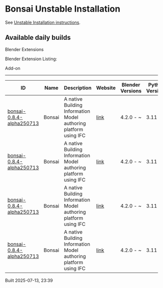 # Bonsai Unstable Installation

See [Unstable Installation instructions](https://docs.bonsaibim.org/guides/development/installation.html#unstable-installation).

## Available daily builds

Blender Extensions


Blender Extension Listing:

Add-on

---

| ID | Name | Description | Website | Blender Versions | Python Versions | Platforms | Size |
| --- | --- | --- | --- | --- | --- | --- | --- |
| [bonsai-0.8.4-alpha250713](https://github.com/IfcOpenShell/IfcOpenShell/releases/download/bonsai-0.8.4-alpha2507132335/bonsai_py311-0.8.4-alpha250713-linux-x64.zip?repository=https://raw.githubusercontent.com/IfcOpenShell/bonsai_unstable_repo/main/index.json&blender_version_min=4.2.0&platforms=linux-x64&python_versions=3.11) | Bonsai | A native Building Information Model authoring platform using IFC | [link](https://bonsaibim.org/) | 4.2.0 - ~ | 3.11 | linux-x64 | 113.9MB |
| [bonsai-0.8.4-alpha250713](https://github.com/IfcOpenShell/IfcOpenShell/releases/download/bonsai-0.8.4-alpha2507132335/bonsai_py311-0.8.4-alpha250713-windows-x64.zip?repository=https://raw.githubusercontent.com/IfcOpenShell/bonsai_unstable_repo/main/index.json&blender_version_min=4.2.0&platforms=windows-x64&python_versions=3.11) | Bonsai | A native Building Information Model authoring platform using IFC | [link](https://bonsaibim.org/) | 4.2.0 - ~ | 3.11 | windows-x64 | 88.9MB |
| [bonsai-0.8.4-alpha250713](https://github.com/IfcOpenShell/IfcOpenShell/releases/download/bonsai-0.8.4-alpha2507132335/bonsai_py311-0.8.4-alpha250713-macos-x64.zip?repository=https://raw.githubusercontent.com/IfcOpenShell/bonsai_unstable_repo/main/index.json&blender_version_min=4.2.0&platforms=macos-x64&python_versions=3.11) | Bonsai | A native Building Information Model authoring platform using IFC | [link](https://bonsaibim.org/) | 4.2.0 - ~ | 3.11 | macos-x64 | 104.3MB |
| [bonsai-0.8.4-alpha250713](https://github.com/IfcOpenShell/IfcOpenShell/releases/download/bonsai-0.8.4-alpha2507132335/bonsai_py311-0.8.4-alpha250713-macos-arm64.zip?repository=https://raw.githubusercontent.com/IfcOpenShell/bonsai_unstable_repo/main/index.json&blender_version_min=4.2.0&platforms=macos-arm64&python_versions=3.11) | Bonsai | A native Building Information Model authoring platform using IFC | [link](https://bonsaibim.org/) | 4.2.0 - ~ | 3.11 | macos-arm64 | 107.1MB |

Built 2025-07-13, 23:39